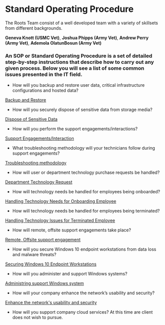 # Standard Operating Procedure

The Roots Team consist of a well developed team with a variety of skillsets from different backgrounds. 

**Geneva Knott (USMC Vet)**, **Joshua Phipps (Army Vet)**, **Andrew Perry (Army Vet)**, **Ademola OlatunBosun (Army Vet)**

### An SOP or Standard Operating Procedure is a set of detailed step-by-step instructions that describe how to carry out any given process. Below you will see a list of some common issues presented in the IT field.

+ How will you backup and restore user data, critical infrastructure configurations and hosted data?

[Backup and Restore](https://github.com/THE-ROOTS/FOR-SOPS/blob/main/Backup%20and%20Recovery%20Procedures.pdf) 

+ How will you securely dispose of sensitive data from storage media?

[Dispose of Sensitive Data](https://github.com/THE-ROOTS/FOR-SOPS/blob/main/Secure%20Disposal%20of%20Sensitive%20Data.pdf)

+ How will you perform the support engagements/interactions?

[Support Engagements/Interaction](https://github.com/THE-ROOTS/FOR-SOPS/blob/main/Support%20Engagement.pdf)

+ What troubleshooting methodology will your technicians follow during support engagements?

[Troubleshooting methodology](https://github.com/THE-ROOTS/FOR-SOPS/blob/main/Troubleshooting%20Methodology.pdf)

+ How will user or department technology purchase requests be handled?

[Department Technology Request](https://github.com/THE-ROOTS/FOR-SOPS/blob/main/Department%20Technology%20Purchase%20Requests.pdf)

+ How will technology needs be handled for employees being onboarded?

[Handling Technology Needs for Onboarding Employee](https://github.com/THE-ROOTS/FOR-SOPS/blob/main/Handling%20Technology%20for%20Onboard.pdf)

+ How will technology needs be handled for employees being terminated?

[Handling Technology Issues for Terminated Employee](https://github.com/THE-ROOTS/FOR-SOPS/blob/main/Handling%20Technology%20for%20Terminated%20Employees.pdf)

+ How will remote, offsite support engagements take place?

[Remote, Offsite support engagement](https://github.com/THE-ROOTS/FOR-SOPS/blob/main/Remote%20Offsite%20Support.pdf)

+ How will you secure Windows 10 endpoint workstations from data loss and malware threats?

[Securing Windows 10 Endpoint Workstations](https://github.com/THE-ROOTS/FOR-SOPS/blob/main/Securing%20Windows%2010%20Endpoint%20Workstations)

+ How will you administer and support Windows systems?

[Administring support Windows system](https://github.com/THE-ROOTS/FOR-SOPS/blob/main/Administering%20and%20support%20windows%20%20System)

+ How will your company enhance the network’s usability and security?

[Enhance the network's usability and security](https://github.com/THE-ROOTS/FOR-SOPS/blob/main/Enhance%20the%20network%E2%80%99s%20usability%20and%20security)

+ How will you support company cloud services?
At this time are client does not wish to pursue. 
